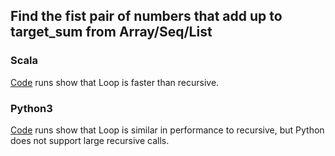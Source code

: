 ## Find the fist pair of numbers that add up to target_sum from Array/Seq/List
### Scala
[Code](src/main/scala/FindPair/FindPair.scala) runs show that Loop is faster than recursive.

### Python3
[Code](src/main/python/find_pairs.py) runs show that Loop is similar in performance to recursive, but Python does not support large recursive calls.

